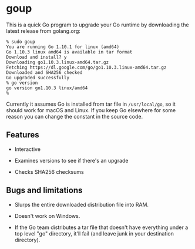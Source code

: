 
# goup

This is a quick Go program to upgrade your Go runtime by downloading the latest
release from golang.org:

    % sudo goup
    You are running Go 1.10.1 for linux (amd64)
    Go 1.10.3 linux amd64 is available in tar format
    Download and install? y
    Downloading go1.10.3.linux-amd64.tar.gz
    Fetching https://dl.google.com/go/go1.10.3.linux-amd64.tar.gz
    Downloaded and SHA256 checked
    Go upgraded successfully
    % go version
    go version go1.10.3 linux/amd64
    %

Currently it assumes Go is installed from tar file in `/usr/local/go`, so it
should work for macOS and Linux. If you keep Go elsewhere for some reason you
can change the constant in the source code.

## Features

 - Interactive

 - Examines versions to see if there's an upgrade

 - Checks SHA256 checksums

## Bugs and limitations

 - Slurps the entire downloaded distribution file into RAM.

 - Doesn't work on Windows.

 - If the Go team distributes a tar file that doesn't have everything under a
   top level "go" directory, it'll fail (and leave junk in your destination
   directory).

